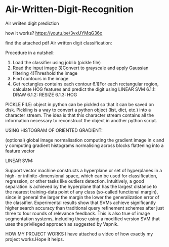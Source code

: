 # Air-Written-Digit-Recognition
Air wriiten digit prediction

how it works?
https://youtu.be/3vxUYMqG36o

find the attached pdf
Air written digit classification:


Procedure in a nutshell:
1) Load the classifier using joblib (pickle file)
2) Read the input image
3)Convert to grayscale and apply Gaussian filtering
4)Threshold the image
5) Find contours in the image
6) Get rectangles contains each contour
 6.1)For each rectangular region, calculate HOG features and predict
             the digit using LINEAR SVM 
6.1.1:    DRAW
6.1.2:    RESIZE
6.1.3:    HOG



 PICKLE FILE:
 object in python can be pickled so that it can be saved on disk.  Pickling is a way to convert a python object (list, dict, etc.) into a character stream. The idea is that this character stream contains all the information necessary to reconstruct the object in another python script.



  
 USING HISTOGRAM OF ORIENTED GRADIENT:

(optional) global image normalisation
computing the gradient image in x and y
computing gradient histograms
normalising across blocks
flattening into a feature vector


LINEAR SVM:

Support vector machine constructs a hyperplane or set of hyperplanes in a high- or infinite-dimensional space, which can be used for classification, regression, or other tasks like outliers detection. Intuitively, a good separation is achieved by the hyperplane that has the largest distance to the nearest training-data point of any class (so-called functional margin), since in general the larger the margin the lower the generalization error of the classifier.
Experimental results show that SVMs achieve significantly higher search accuracy than traditional query refinement schemes after just three to four rounds of relevance feedback. This is also true of image segmentation systems, including those using a modified version SVM that uses the privileged approach as suggested by Vapnik.


HOW MY PROJECT WORKS
I have attached a video of how exactly my project works.Hope it helps. 



